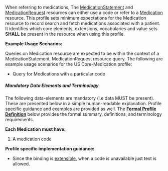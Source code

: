 When referring to medications, The [MedicationStatement] and [MedicationRequest] resources can either use a code or refer to a [Medication] resource.  This profile sets minimum expectations for the Medication resource to record search and fetch medications associated with a patient. It identifies which core elements, extensions, vocabularies and value sets **SHALL** be present in the resource when using this profile.

**Example Usage Scenarios:**

Queries on Medication resource are expected to be within the context of
a MedicationStatement,  MedicationRequest resource query. The following are
example usage scenarios for the US Core-Medication profile:

-   Query for Medications with a particular code

##### Mandatory Data Elements and Terminology


The following data-elements are mandatory (i.e data MUST be present). These are presented below in a simple human-readable explanation.  Profile specific guidance and examples are provided as well.  The [**Formal Profile Definition**](#profile) below provides the  formal summary, definitions, and  terminology requirements.  

**Each Medication must have:**

1.  A medication code


**Profile specific implementation guidance:**

*  Since the binding is [extensible](definitions.html#extensible-binding-for-codeableconcept-datatype), when a code is unavailable just text is allowed.

[MedicationStatement]: http://build.fhir.org/medicationstatement.html
 [MedicationRequest]: http://build.fhir.org/MedicationRequest.html
 [Medication]: http://build.fhir.org/medication.html
